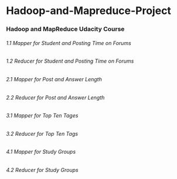 Hadoop-and-Mapreduce-Project
============================
### Hadoop and MapReduce Udacity Course

###### 1.1 Mapper for Student and Posting Time on Forums
###### 1.2 Reducer for Student and Posting Time on Forums

###### 2.1 Mapper for Post and Answer Length
###### 2.2 Reducer for Post and Answer Length

###### 3.1 Mapper for Top Ten Tages
###### 3.2 Reducer for Top Ten Tags

###### 4.1 Mapper for Study Groups
###### 4.2 Reducer for Study Groups


